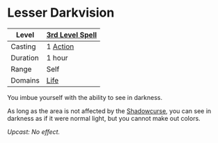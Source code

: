 # Lesser Darkvision

| Level    | [3rd Level Spell](../../../Spell%20Level.md)        |
| -------- | --------------------------------------------------- |
| Casting  | 1 [Action](../../../../Game%20Procedures/Action.md) |
| Duration | 1 hour                                              |
| Range    | Self                                                |
| Domains  | [Life](../../../Spell%20Domains/Life.md)            |

You imbue yourself with the ability to see in darkness.

As long as the area is not affected by the [Shadowcurse](../../../../Hazards/Shadowcurse.md), you can see in darkness as if it were normal light, but you cannot make out colors.


*Upcast: No effect.*